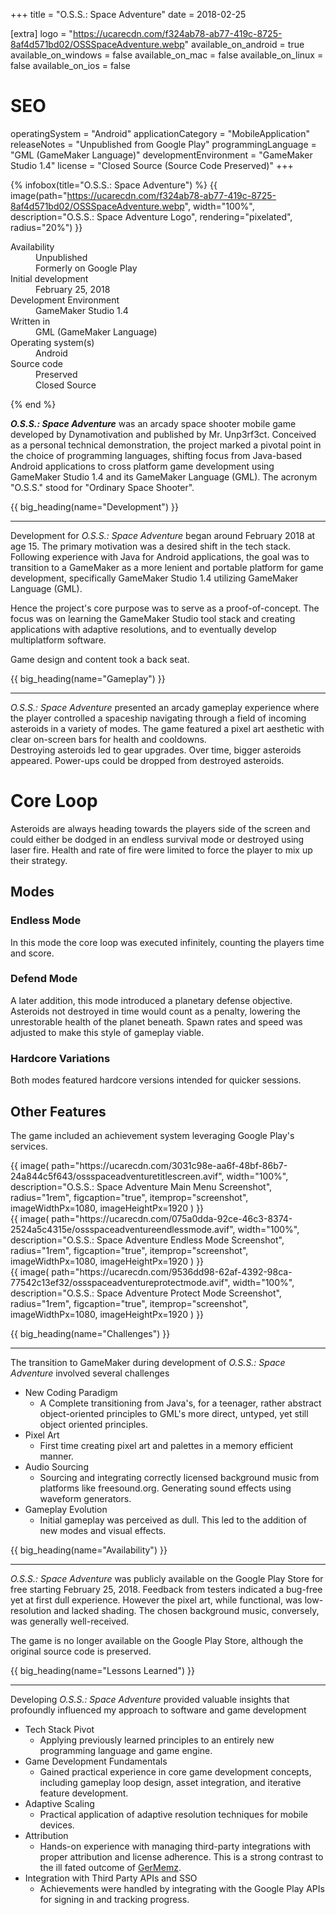 +++
title = "O.S.S.: Space Adventure"
date = 2018-02-25

[extra]
logo = "https://ucarecdn.com/f324ab78-ab77-419c-8725-8af4d571bd02/OSSSpaceAdventure.webp"
available_on_android = true
available_on_windows = false
available_on_mac = false
available_on_linux = false
available_on_ios = false

# SEO
operatingSystem = "Android"
applicationCategory = "MobileApplication"
releaseNotes = "Unpublished from Google Play"
programmingLanguage = "GML (GameMaker Language)"
developmentEnvironment = "GameMaker Studio 1.4"
license = "Closed Source (Source Code Preserved)"
+++

{% infobox(title="O.S.S.: Space Adventure") %}
{{ image(path="https://ucarecdn.com/f324ab78-ab77-419c-8725-8af4d571bd02/OSSSpaceAdventure.webp", width="100%", description="O.S.S.: Space Adventure Logo", rendering="pixelated", radius="20%") }}
<dl>
    <dt>Availability</dt>
    <dd>Unpublished<br>Formerly on Google Play</dd>
    <dt>Initial development</dt>
    <dd>February 25, 2018</dd>
    <dt>Development Environment</dt>
    <dd>GameMaker Studio 1.4</dd>
    <dt>Written in</dt>
    <dd>GML (GameMaker Language)</dd>
    <dt>Operating system(s)</dt>
    <dd>Android</dd>
    <dt>Source code</dt>
    <dd>Preserved<br>Closed Source</dd>
</dl>
{% end %}

***O.S.S.: Space Adventure*** was an arcady space shooter mobile game developed by Dynamotivation and published by Mr. Unp3rf3ct. Conceived as a personal technical demonstration, the project marked a pivotal point in the choice of programming languages, shifting focus from Java-based Android applications to cross platform game development using GameMaker Studio 1.4 and its GameMaker Language (GML). The acronym "O.S.S." stood for "Ordinary Space Shooter".

{{ big_heading(name="Development") }}

---

Development for *O.S.S.: Space Adventure* began around February 2018 at age 15. The primary motivation was a desired shift in the tech stack. Following experience with Java for Android applications, the goal was to transition to a GameMaker as a more lenient and portable platform for game development, specifically GameMaker Studio 1.4 utilizing GameMaker Language (GML).

Hence the project's core purpose was to serve as a proof-of-concept. The focus was on learning the GameMaker Studio tool stack and creating applications with adaptive resolutions, and to eventually develop multiplatform software.

Game design and content took a back seat.


{{ big_heading(name="Gameplay") }}

---

*O.S.S.: Space Adventure* presented an arcady gameplay experience where the player controlled a spaceship navigating through a field of incoming asteroids in a variety of modes. The game featured a pixel art aesthetic with clear on-screen bars for health and cooldowns.\
Destroying asteroids led to gear upgrades. Over time, bigger asteroids appeared. Power-ups could be dropped from destroyed asteroids.

# Core Loop
Asteroids are always heading towards the players side of the screen and could either be dodged in an endless survival mode or destroyed using laser fire. Health and rate of fire were limited to force the player to mix up their strategy.

## Modes

### Endless Mode
In this mode the core loop was executed infinitely, counting the players time and score.

### Defend Mode
A later addition, this mode introduced a planetary defense objective. Asteroids not destroyed in time would count as a penalty, lowering the unrestorable health of the planet beneath. Spawn rates and speed was adjusted to make this style of gameplay viable.

### Hardcore Variations
Both modes featured hardcore versions intended for quicker sessions.

## Other Features
The game included an achievement system leveraging Google Play's services.

<div class="blogImageList">
    <style>
        @media (max-width: 40rem) {
            .blogImageList {
                flex-direction: column;
            }
        }
    </style>
    <div>
    {{ image(
        path="https://ucarecdn.com/3031c98e-aa6f-48bf-86b7-24a844c5f643/ossspaceadventuretitlescreen.avif",
        width="100%",
        description="O.S.S.: Space Adventure Main Menu Screenshot", radius="1rem",
        figcaption="true",
        itemprop="screenshot",
        imageWidthPx=1080,
        imageHeightPx=1920
    ) }}
    </div>
    <div>
    {{ image(
        path="https://ucarecdn.com/075a0dda-92ce-46c3-8374-2524a5c4315e/ossspaceadventureendlessmode.avif",
        width="100%",
        description="O.S.S.: Space Adventure Endless Mode Screenshot",
        radius="1rem",
        figcaption="true",
        itemprop="screenshot",
        imageWidthPx=1080,
        imageHeightPx=1920
    ) }}
    </div>
    <div>
    {{ image(
        path="https://ucarecdn.com/9536dd98-62af-4392-98ca-77542c13ef32/ossspaceadventureprotectmode.avif",
        width="100%",
        description="O.S.S.: Space Adventure Protect Mode Screenshot",
        radius="1rem",
        figcaption="true",
        itemprop="screenshot",
        imageWidthPx=1080,
        imageHeightPx=1920
    ) }}
    </div>
</div>


{{ big_heading(name="Challenges") }}

---

The transition to GameMaker during development of *O.S.S.: Space Adventure* involved several challenges

*   New Coding Paradigm
    *   A Complete transitioning from Java's, for a teenager, rather abstract object-oriented principles to GML's more direct, untyped, yet still object oriented principles.
*   Pixel Art
    *   First time creating pixel art and palettes in a memory efficient manner.
*   Audio Sourcing
    *   Sourcing and integrating correctly licensed background music from platforms like freesound.org. Generating sound effects using waveform generators.
*   Gameplay Evolution
    *   Initial gameplay was perceived as dull. This led to the addition of new modes and visual effects.


{{ big_heading(name="Availability") }}

---

*O.S.S.: Space Adventure* was publicly available on the Google Play Store for free starting February 25, 2018. Feedback from testers indicated a bug-free yet at first dull experience. However the pixel art, while functional, was low-resolution and lacked shading. The chosen background music, conversely, was generally well-received.

The game is no longer available on the Google Play Store, although the original source code is preserved.


{{ big_heading(name="Lessons Learned") }}

---

Developing *O.S.S.: Space Adventure* provided valuable insights that profoundly influenced my approach to software and game development

*   Tech Stack Pivot
    *   Applying previously learned principles to an entirely new programming language and game engine.
*   Game Development Fundamentals
    *   Gained practical experience in core game development concepts, including gameplay loop design, asset integration, and iterative feature development.
*   Adaptive Scaling
    *   Practical application of adaptive resolution techniques for mobile devices.
*   Attribution
    *   Hands-on experience with managing third-party integrations with proper attribution and license adherence. This is a strong contrast to the ill fated outcome of [GerMemz](/projects/software/germemz/).
*   Integration with Third Party APIs and SSO
    *   Achievements were handled by integrating with the Google Play APIs for signing in and tracking progress.